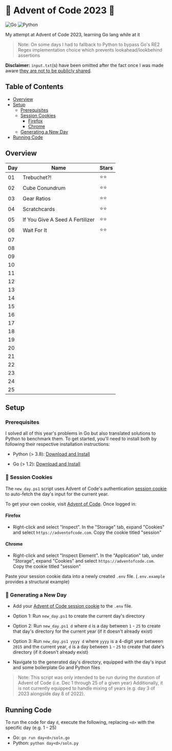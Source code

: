 # 🎄 Advent of Code 2023 📅

![Go](https://img.shields.io/badge/go-%2300ADD8.svg?style=for-the-badge&logo=go&logoColor=white) ![Python](https://img.shields.io/badge/python-3670A0?style=for-the-badge&logo=python&logoColor=ffdd54)

My attempt at Advent of Code 2023, learning Go lang while at it

> Note: On some days I had to fallback to Python to bypass Go's RE2 Regex implementation choice which prevents lookahead/lookbehind assertions

**Disclaimer:** `input.txt`(s) have been omitted after the fact once I was made aware [they are not to be publicly shared](https://adventofcode.com/about#faq_copying).

## Table of Contents

- [Overview](#overview)
- [Setup](#setup)
  - [Prerequisites](#prereq)
  - [Session Cookies](#cookie)
    - [Firefox](#firefox)
    - [Chrome](#chrome)
  - [Generating a New Day](#new-day)
- [Running Code](#run-code)

## Overview <a name="overview"></a>

| Day | Name                            | Stars |
| --- | ------------------------------- | ----- |
| 01  | Trebuchet?!                     | ⭐⭐  |
| 02  | Cube Conundrum                  | ⭐⭐  |
| 03  | Gear Ratios                     | ⭐⭐  |
| 04  | Scratchcards                    | ⭐⭐  |
| 05  | If You Give A Seed A Fertilizer | ⭐⭐  |
| 06  | Wait For It                     | ⭐⭐  |
| 07  |                                 |       |
| 08  |                                 |       |
| 09  |                                 |       |
| 10  |                                 |       |
| 11  |                                 |       |
| 12  |                                 |       |
| 13  |                                 |       |
| 14  |                                 |       |
| 15  |                                 |       |
| 16  |                                 |       |
| 17  |                                 |       |
| 18  |                                 |       |
| 19  |                                 |       |
| 20  |                                 |       |
| 21  |                                 |       |
| 22  |                                 |       |
| 23  |                                 |       |
| 24  |                                 |       |
| 25  |                                 |       |

## Setup <a name="setup"></a>

### Prerequisites <a name="prereq"></a>

I solved all of this year's problems in Go but also translated solutions to Python to benchmark them. To get started, you'll need to install both by following their respective installation instructions:

- Python (> 3.8): [Download and Install](https://www.python.org/downloads/)

- Go (> 1.2): [Download and Install](https://go.dev/doc/install)

### 🍪 Session Cookies <a name="cookie"></a>

The `new_day.ps1` script uses Advent of Code's authentication [session cookie](https://developer.mozilla.org/en-US/docs/Web/HTTP/Cookies) to auto-fetch the day's input for the current year.

To get your own cookie, visit [Advent of Code](https://adventofcode.com/). Once logged in:

#### Firefox <a name="firefox"></a>

- Right-click and select "Inspect". In the "Storage" tab, expand "Cookies" and select `https://adventofcode.com`. Copy the cookie titled "session"

#### Chrome <a name="chrome"></a>

- Right-click and select "Inspect Element". In the "Application" tab, under "Storage", expand "Cookies" and select `https://adventofcode.com`. Copy the cookie titled "session"

Paste your session cookie data into a newly created `.env` file. (`.env.example` provides a structural example)

### 📆 Generating a New Day <a name="new-day"></a>

- Add your [Advent of Code session cookie](#cookie) to the `.env` file.

- Option 1: Run `new_day.ps1` to create the current day's directory
- Option 2: Run `new_day.ps1 d` where `d` is a day between `1` - `25` to create that day's directory for the current year (if it doesn't already exist)
- Option 3: Run `new_day.ps1 yyyy d` where `yyyy` is a 4-digit year between `2015` and the current year, `d` is a day between `1` - `25` to create that date's directory (if it doesn't already exist)
- Navigate to the generated day's directory, equipped with the day's input and some boilerplate Go and Python files

> Note: This script was only intended to be run during the duration of Advent of Code (i.e. Dec 1 through 25 of a given year)
> Additionally, it is not currently equipped to handle mixing of years (e.g. day 3 of 2023 alongside day 8 of 2022).

## Running Code <a name="run-code"></a>

To run the code for day `d`, execute the following, replacing `<d>` with the specific day (e.g. 1 - 25)

- Go: `go run day<d>/soln.go`
- Python: `python day<d>/soln.py`
